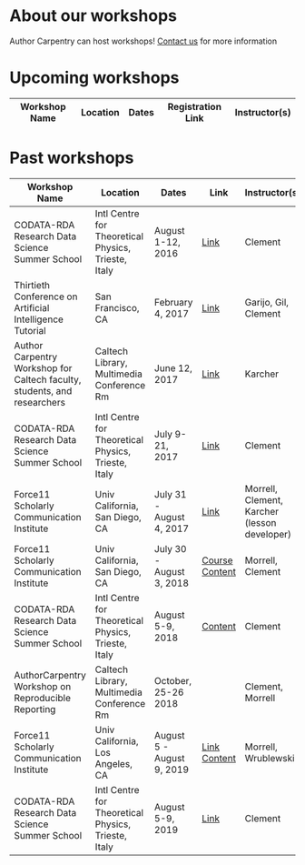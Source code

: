 # About our workshops

Author Carpentry can host workshops!  [Contact us](mailto:authorcarpentry@library.caltech.edu) for more information

# Upcoming workshops

| Workshop Name | Location | Dates | Registration Link | Instructor(s) |
| ---- | ---- | --- | --- | --- |

# Past workshops

| Workshop Name | Location | Dates | Link | Instructor(s) |
| --- | --- | --- | --- | --- | 
| CODATA-RDA Research Data Science Summer School | Intl Centre for Theoretical Physics, Trieste, Italy | August 1-12, 2016 | [Link](http://indico.ictp.it/event/7658/other-view?view=ictptimetable)| Clement |
| Thirtieth Conference on Artificial Intelligence Tutorial | San Francisco, CA | February 4, 2017 | [Link](http://www.aaai.org/Conferences/AAAI/2017/aaai17tutorials.php#SA1) | Garijo, Gil, Clement |
| Author Carpentry Workshop for Caltech faculty, students, and researchers | Caltech Library, Multimedia Conference Rm | June 12, 2017 | [Link](http://libcal.caltech.edu/event/3347086) | Karcher |
| CODATA-RDA Research Data Science Summer School | Intl Centre for Theoretical Physics, Trieste, Italy | July 9-21, 2017 | [Link](http://indico.ictp.it/event/7974/other-view?view=ictptimetable) | Clement |
| Force11 Scholarly Communication Institute | Univ California, San Diego, CA | July 31 - August 4, 2017 | [Link](http://www.force11.org/node/7786/#wt3) | Morrell, Clement, Karcher (lesson developer)
| Force11 Scholarly Communication Institute | Univ California, San Diego, CA | July 30 - August 3, 2018 | [Course](https://www.force11.org/fsci/2018/course-abstracts#AM2) [Content](https://authorcarpentry.github.io/FSCI-2018/) | Morrell, Clement |
| CODATA-RDA Research Data Science Summer School | Intl Centre for Theoretical Physics, Trieste, Italy | August 5-9, 2018 |[Content](https://authorcarpentry.github.io/DT2018/)| Clement |
| AuthorCarpentry Workshop on Reproducible Reporting  | Caltech Library, Multimedia Conference Rm | October, 25-26 2018 | | Clement, Morrell |
| Force11 Scholarly Communication Institute | Univ California, Los Angeles, CA | August 5 - August 9, 2019 | [Link](https://www.force11.org/fsci/2019/fsci-2019-course-abstracts#AM2) [Content](https://authorcarpentry.github.io/FSCI-2019/) | Morrell, Wrublewski |
| CODATA-RDA Research Data Science Summer School | Intl Centre for Theoretical Physics, Trieste, Italy | August 5-9, 2019 | [Link](http://www.codata.org/working-groups/research-data-science-summer-schools/datatrieste-2019)  | Clement |
